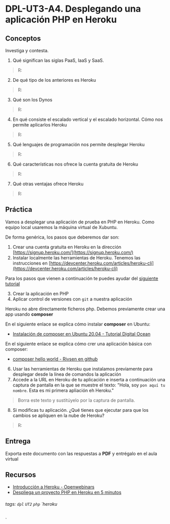 # DPL-UT3-A4. Desplegando una aplicación PHP en Heroku
## Conceptos
Investiga y contesta.

1. Qué significan las siglas PaaS, IaaS y SaaS. 

> R:

2. De qué tipo de los anteriores es Heroku

> R:

3. Qué son los Dynos

> R:

4. En qué consiste el escalado vertical y el escalado horizontal. Cómo nos permite aplicarlos Heroku

> R:

5. Qué lenguajes de programación nos permite desplegar Heroku

> R:

6. Qué características nos ofrece la cuenta gratuita de Heroku

> R:

7. Qué otras ventajas ofrece Heroku

> R:

## Práctica
Vamos a desplegar una aplicación de prueba en PHP en Heroku. Como equipo local usaremos la máquina virtual de Xubuntu.

De forma genérica, los pasos que deberemos dar son:

1. Crear una cuenta gratuita en Heroku en la dirección [https://signup.heroku.com/](https://signup.heroku.com/)
2. Instalar localmente las herramientas de Heroku. Tenemos las instrucciones en [https://devcenter.heroku.com/articles/heroku-cli](https://devcenter.heroku.com/articles/heroku-cli)

Para los pasos que vienen a continuación te puedes ayudar del [siguiente tutorial](https://medium.com/@votanlean/auto-deploy-your-php-project-via-heroku-in-5-minutes-2fd63da48f44) 

3. Crear la aplicación en PHP
5. Aplicar control de versiones con `git` a nuestra aplicación

Heroku no abre directamente ficheros php. Debemos previamente crear una app usando **composer** 

En el siguiente enlace se explica cómo instalar **composer** en Ubuntu:

* [Instalación de composer en Ubuntu 20.04 - Tutorial Digital Ocean](https://www.digitalocean.com/community/tutorials/how-to-install-composer-on-ubuntu-20-04-quickstart)

En el siguiente enlace se explica cómo crer una aplicación básica con composer:
* [composer hello world - Rivsen en github](https://github.com/Rivsen/hello-world)

6. Usar las herramientas de Heroku que instalamos previamente para desplegar desde la línea de comandos la aplicación
7. Accede a la URL en Heroku de tu aplicación e inserta a continuación una captura de pantalla en la que se muestre el texto: "Hola, soy `pon aquí tu nombre`. Esta es mi primera apliación eh Heroku." 

> Borra este texto y sustitúyelo por la captura de pantalla.

8. Si modificas tu aplicación. ¿Qué tienes que ejecutar para que los cambios se apliquen en la nube de Heroku?

> R:

## Entrega

Exporta este documento con las respuestas a **PDF** y entrégalo en el aula virtual

## Recursos
* [Introducción a Heroku - Openwebinars](https://openwebinars.net/blog/introduccion-heroku/)
* [Despliega un proyecto PHP en Heroku en 5 minutos](https://medium.com/@votanlean/auto-deploy-your-php-project-via-heroku-in-5-minutes-2fd63da48f44)
###### tags: `dpl` `UT2` `php` `heroku
`